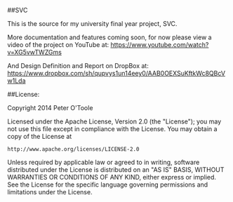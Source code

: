 ##SVC

This is the source for my university final year project, SVC. 

More documentation and features coming soon, for now please view a video of the project on YouTube at: https://www.youtube.com/watch?v=XG5vwTWZGms 

And Design Definition and Report on DropBox at: https://www.dropbox.com/sh/qupvys1un14eey0/AAB0OEXSuKftkWc8QBcVw1Lda 

##License: 

Copyright 2014 Peter O'Toole

Licensed under the Apache License, Version 2.0 (the "License");
you may not use this file except in compliance with the License.
You may obtain a copy of the License at

    http://www.apache.org/licenses/LICENSE-2.0

Unless required by applicable law or agreed to in writing, software
distributed under the License is distributed on an "AS IS" BASIS,
WITHOUT WARRANTIES OR CONDITIONS OF ANY KIND, either express or implied.
See the License for the specific language governing permissions and
limitations under the License.
